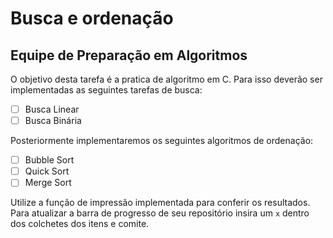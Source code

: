 # Busca e ordenação
## Equipe de Preparação em Algoritmos

O objetivo desta tarefa é a pratica de algoritmo em C. Para isso deverão ser implementadas as seguintes tarefas de busca:

- [ ] Busca Linear
- [ ] Busca Binária

Posteriormente implementaremos os seguintes algoritmos de ordenação:

- [ ] Bubble Sort
- [ ] Quick Sort
- [ ] Merge Sort

Utilize a função de impressão implementada para conferir os resultados. Para atualizar a barra de progresso de seu repositório insira um `x` dentro dos colchetes dos itens e comite.
